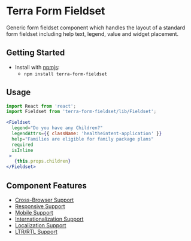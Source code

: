# Terra Form Fieldset

Generic form fieldset component which handles the layout of a standard form fieldset including help text, legend, value and widget placement.

## Getting Started

- Install with [npmjs](https://www.npmjs.com):
  - `npm install terra-form-fieldset`

## Usage

```jsx
import React from 'react';
import Fieldset from 'terra-form-fieldset/lib/Fieldset';

<Fieldset
  legend="Do you have any Children?"
  legendAttrs={{ className: 'healtheintent-application' }}
  help="Families are eligible for family package plans"
  required
  isInline
 >
   {this.props.children}
</Fieldset>
```

## Component Features

 * [Cross-Browser Support](https://github.com/cerner/terra-ui/blob/master/src/terra-dev-site/contributing/ComponentStandards.e.contributing.md#cross-browser-support)
 * [Responsive Support](https://github.com/cerner/terra-ui/blob/master/src/terra-dev-site/contributing/ComponentStandards.e.contributing.md#responsive-support)
 * [Mobile Support](https://github.com/cerner/terra-ui/blob/master/src/terra-dev-site/contributing/ComponentStandards.e.contributing.md#mobile-support)
 * [Internationalization Support](https://github.com/cerner/terra-ui/blob/master/src/terra-dev-site/contributing/ComponentStandards.e.contributing.md#internationalization-i18n-support)
 * [Localization Support](https://github.com/cerner/terra-ui/blob/master/src/terra-dev-site/contributing/ComponentStandards.e.contributing.md#internationalization-i18n-support)
 * [LTR/RTL Support](https://github.com/cerner/terra-ui/blob/master/src/terra-dev-site/contributing/ComponentStandards.e.contributing.md#ltr--rtl-support)
